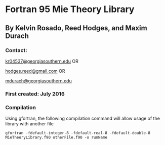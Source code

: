 # Fortran 95 Mie Theory Library
## By Kelvin Rosado, Reed Hodges, and Maxim Durach

### Contact:
kr04537@georgiasouthern.edu OR

hodges.reed@gmail.com OR

mdurach@georgiasouthern.edu

### First created: July 2016

### Compilation
Using gfortran, the following compilation command will allow usage of the library with another file

```
gfortran -fdefault-integer-8 -fdefault-real-8 -fdefault-double-8 MieTheoryLibrary.f90 otherFile.f90 -o runName
```
